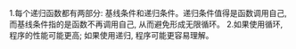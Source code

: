 1.每个递归函数都有两部分: 基线条件和递归条件。递归条件值得是函数调用自己, 而基线条件指的是函数不再调用自己, 从而避免形成无限循环。
2.如果使用循环, 程序的性能可能更高; 如果使用递归, 程序可能更容易理解。
